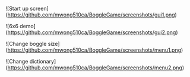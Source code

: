 ![Start up screen]
(https://github.com/mwong510ca/BoggleGame/screenshots/gui1.png)

![6x6 demo]
(https://github.com/mwong510ca/BoggleGame/screenshots/gui2.png)

![Change boggle size]
(https://github.com/mwong510ca/BoggleGame/screenshots/menu1.png)

![Change dictionary]
(https://github.com/mwong510ca/BoggleGame/screenshots/menu2.png)